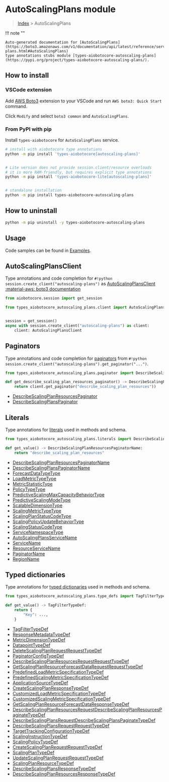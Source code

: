 # AutoScalingPlans module

> [Index](../README.md) > AutoScalingPlans


!!! note ""

    Auto-generated documentation for [AutoScalingPlans](https://boto3.amazonaws.com/v1/documentation/api/latest/reference/services/autoscaling-plans.html#AutoScalingPlans)
    type annotations stubs module [types-aiobotocore-autoscaling-plans](https://pypi.org/project/types-aiobotocore-autoscaling-plans/).

## How to install

### VSCode extension

Add [AWS Boto3](https://marketplace.visualstudio.com/items?itemName=Boto3typed.boto3-ide)
extension to your VSCode and run `AWS boto3: Quick Start` command.

Click `Modify` and select `boto3 common` and `AutoScalingPlans`.

### From PyPI with pip

Install `types-aiobotocore` for `AutoScalingPlans` service.

```bash
# install with aiobotocore type annotations
python -m pip install 'types-aiobotocore[autoscaling-plans]'


# Lite version does not provide session.client/resource overloads
# it is more RAM-friendly, but requires explicit type annotations
python -m pip install 'types-aiobotocore-lite[autoscaling-plans]'


# standalone installation
python -m pip install types-aiobotocore-autoscaling-plans
```



## How to uninstall

```bash
python -m pip uninstall -y types-aiobotocore-autoscaling-plans
```

## Usage

Code samples can be found in [Examples](./usage.md).

## AutoScalingPlansClient

Type annotations and code completion for  `#!python session.create_client("autoscaling-plans")` as [AutoScalingPlansClient](./client.md)
[:material-aws: boto3 documentation](https://boto3.amazonaws.com/v1/documentation/api/latest/reference/services/autoscaling-plans.html#AutoScalingPlans.Client)

```python title="Usage example"
from aiobotocore.session import get_session

from types_aiobotocore_autoscaling_plans.client import AutoScalingPlansClient


session = get_session()
async with session.create_client("autoscaling-plans") as client:
    client: AutoScalingPlansClient
```


## Paginators

Type annotations and code completion for
[paginators](./paginators.md)
from `#!python session.create_client("autoscaling-plans").get_paginator("...")`.

```python title="Usage example"
from types_aiobotocore_autoscaling_plans.paginator import DescribeScalingPlanResourcesPaginator

def get_describe_scaling_plan_resources_paginator() -> DescribeScalingPlanResourcesPaginator:
    return client.get_paginator("describe_scaling_plan_resources"))
```

- [DescribeScalingPlanResourcesPaginator](./paginators.md#describescalingplanresourcespaginator)
- [DescribeScalingPlansPaginator](./paginators.md#describescalingplanspaginator)








## Literals

Type annotations for [literals](./literals.md) used in methods and schema.

```python title="Usage example"
from types_aiobotocore_autoscaling_plans.literals import DescribeScalingPlanResourcesPaginatorName

def get_value() -> DescribeScalingPlanResourcesPaginatorName:
    return "describe_scaling_plan_resources"
```

- [DescribeScalingPlanResourcesPaginatorName](./literals.md#describescalingplanresourcespaginatorname)
- [DescribeScalingPlansPaginatorName](./literals.md#describescalingplanspaginatorname)
- [ForecastDataTypeType](./literals.md#forecastdatatypetype)
- [LoadMetricTypeType](./literals.md#loadmetrictypetype)
- [MetricStatisticType](./literals.md#metricstatistictype)
- [PolicyTypeType](./literals.md#policytypetype)
- [PredictiveScalingMaxCapacityBehaviorType](./literals.md#predictivescalingmaxcapacitybehaviortype)
- [PredictiveScalingModeType](./literals.md#predictivescalingmodetype)
- [ScalableDimensionType](./literals.md#scalabledimensiontype)
- [ScalingMetricTypeType](./literals.md#scalingmetrictypetype)
- [ScalingPlanStatusCodeType](./literals.md#scalingplanstatuscodetype)
- [ScalingPolicyUpdateBehaviorType](./literals.md#scalingpolicyupdatebehaviortype)
- [ScalingStatusCodeType](./literals.md#scalingstatuscodetype)
- [ServiceNamespaceType](./literals.md#servicenamespacetype)
- [AutoScalingPlansServiceName](./literals.md#autoscalingplansservicename)
- [ServiceName](./literals.md#servicename)
- [ResourceServiceName](./literals.md#resourceservicename)
- [PaginatorName](./literals.md#paginatorname)
- [RegionName](./literals.md#regionname)




## Typed dictionaries

Type annotations for [typed dictionaries](./type_defs.md) used in methods and schema.

```python title="Usage example"
from types_aiobotocore_autoscaling_plans.type_defs import TagFilterTypeDef

def get_value() -> TagFilterTypeDef:
    return {
        "Key": ...,
    }
```

- [TagFilterTypeDef](./type_defs.md#tagfiltertypedef)
- [ResponseMetadataTypeDef](./type_defs.md#responsemetadatatypedef)
- [MetricDimensionTypeDef](./type_defs.md#metricdimensiontypedef)
- [DatapointTypeDef](./type_defs.md#datapointtypedef)
- [DeleteScalingPlanRequestRequestTypeDef](./type_defs.md#deletescalingplanrequestrequesttypedef)
- [PaginatorConfigTypeDef](./type_defs.md#paginatorconfigtypedef)
- [DescribeScalingPlanResourcesRequestRequestTypeDef](./type_defs.md#describescalingplanresourcesrequestrequesttypedef)
- [GetScalingPlanResourceForecastDataRequestRequestTypeDef](./type_defs.md#getscalingplanresourceforecastdatarequestrequesttypedef)
- [PredefinedLoadMetricSpecificationTypeDef](./type_defs.md#predefinedloadmetricspecificationtypedef)
- [PredefinedScalingMetricSpecificationTypeDef](./type_defs.md#predefinedscalingmetricspecificationtypedef)
- [ApplicationSourceTypeDef](./type_defs.md#applicationsourcetypedef)
- [CreateScalingPlanResponseTypeDef](./type_defs.md#createscalingplanresponsetypedef)
- [CustomizedLoadMetricSpecificationTypeDef](./type_defs.md#customizedloadmetricspecificationtypedef)
- [CustomizedScalingMetricSpecificationTypeDef](./type_defs.md#customizedscalingmetricspecificationtypedef)
- [GetScalingPlanResourceForecastDataResponseTypeDef](./type_defs.md#getscalingplanresourceforecastdataresponsetypedef)
- [DescribeScalingPlanResourcesRequestDescribeScalingPlanResourcesPaginateTypeDef](./type_defs.md#describescalingplanresourcesrequestdescribescalingplanresourcespaginatetypedef)
- [DescribeScalingPlansRequestDescribeScalingPlansPaginateTypeDef](./type_defs.md#describescalingplansrequestdescribescalingplanspaginatetypedef)
- [DescribeScalingPlansRequestRequestTypeDef](./type_defs.md#describescalingplansrequestrequesttypedef)
- [TargetTrackingConfigurationTypeDef](./type_defs.md#targettrackingconfigurationtypedef)
- [ScalingInstructionTypeDef](./type_defs.md#scalinginstructiontypedef)
- [ScalingPolicyTypeDef](./type_defs.md#scalingpolicytypedef)
- [CreateScalingPlanRequestRequestTypeDef](./type_defs.md#createscalingplanrequestrequesttypedef)
- [ScalingPlanTypeDef](./type_defs.md#scalingplantypedef)
- [UpdateScalingPlanRequestRequestTypeDef](./type_defs.md#updatescalingplanrequestrequesttypedef)
- [ScalingPlanResourceTypeDef](./type_defs.md#scalingplanresourcetypedef)
- [DescribeScalingPlansResponseTypeDef](./type_defs.md#describescalingplansresponsetypedef)
- [DescribeScalingPlanResourcesResponseTypeDef](./type_defs.md#describescalingplanresourcesresponsetypedef)

